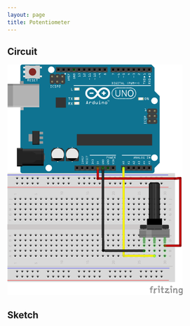 ```yaml
---
layout: page
title: Potentiometer
---
```


## Circuit

<img src="/assets/images/carlday-poentiometer.png" width="400"/>

## Sketch 
<script src="https://gist.github.com/kneumei/8930748c6be990d93e8a.js"></script>